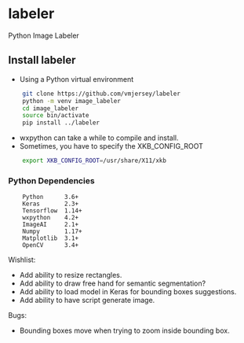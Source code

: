 # labeler
Python Image Labeler


## Install labeler

   * Using a Python virtual environment
```bash
    git clone https://github.com/vmjersey/labeler
    python -m venv image_labeler
    cd image_labeler
    source bin/activate
    pip install ../labeler
```

   * wxpython can take a while to compile and install.
   * Sometimes, you have to specify the XKB_CONFIG_ROOT

```bash
    export XKB_CONFIG_ROOT=/usr/share/X11/xkb
```
 ### Python Dependencies
```
    Python      3.6+
    Keras       2.3+
    Tensorflow  1.14+
    wxpython    4.2+
    ImageAI     2.1+
    Numpy       1.17+
    Matplotlib  3.1+
    OpenCV      3.4+
```


Wishlist:

   * Add ability to resize rectangles.
   * Add ability to draw free hand for semantic segmentation?
   * Add ability to load model in Keras for bounding boxes suggestions.
   * Add ability to have script generate image.

Bugs:
   * Bounding boxes move when trying to zoom inside bounding box.

